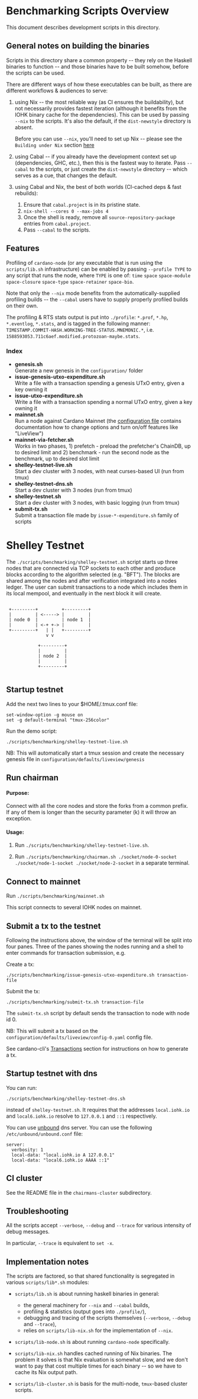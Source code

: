 # Benchmarking Scripts Overview

 This document describes development scripts in this directory.

## General notes on building the binaries

  Scripts in this directory share a common property -- they rely on the
  Haskell binaries to function -- and those binaries have to be built somehow,
  before the scripts can be used.

  There are different ways of how these executables can be built, as there
  are different workflows & audiences to serve:

  1. using Nix -- the most reliable way (as CI ensures the buildability),
     but not necessarily provides fastest iteration (although it benefits
     from the IOHK binary cache for the dependencies).
     This can be used by passing `--nix` to the scripts.  It's also the default,
     if the `dist-newstyle` directory is absent.

     Before you can use `--nix`, you'll need to set up Nix -- please see
     the `Building under Nix` section [here](https://github.com/input-output-hk/cardano-node/blob/master/doc/building-running.md#building-under-nix)

  2. using Cabal -- if you already have the development context set up
     (dependencies, GHC, etc.), then this is the fastest way to iterate.
     Pass `--cabal` to the scripts, or just create the `dist-newstyle` directory
     -- which serves as a cue, that changes the default.

  3. using Cabal and Nix, the best of both worlds (CI-cached deps & fast rebuilds):

       1. Ensure that `cabal.project` is in its pristine state.
       2. `nix-shell --cores 0 --max-jobs 4`
       3. Once the shell is ready, remove all `source-repository-package`
          entries from `cabal.project`.
       4. Pass `--cabal` to the scripts.

## Features

  Profiling of `cardano-node` (or any executable that is run using the
  `scripts/lib.sh` infrastructure) can be enabled by passing `--profile TYPE`
  to any script that runs the node, where `TYPE` is one of:
  `time` `space` `space-module` `space-closure` `space-type` `space-retainer` `space-bio`.

  Note that only the `--nix` mode benefits from the automatically-supplied
  profiling builds -- the `--cabal` users have to supply properly profiled builds
  on their own.

  The profiling & RTS stats output is put into `./profile`:
    `*.prof`, `*.hp`, `*.eventlog`, `*.stats`, and is tagged in the following
    manner:
    `TIMESTAMP.COMMIT-HASH.WORKING-TREE-STATUS.MNEMONIC.*`, i.e.
    `1588593053.711c6aef.modified.protozoan-maybe.stats`.

### Index

- <span><b>genesis.sh</b></span> <br/> Generate a new genesis in the `configuration/` folder
- <span><b>issue-genesis-utxo-expenditure.sh</b></span> <br/> Write a file with a transaction
         spending a genesis UTxO entry, given a key owning it
- <span><b>issue-utxo-expenditure.sh</b></span> <br/> Write a file with a transaction spending a
         normal UTxO entry, given a key owning it
- <span><b>mainnet.sh</b></span> <br/> Run a node against Cardano Mainnet (the [configuration file](https://github.com/input-output-hk/cardano-node/blob/master/configuration/defaults/byron-mainnet/configuration.yaml) contains documentation how to change options
	 and turn on/off features like "LiveView")
- <span><b>mainnet-via-fetcher.sh</b></span> <br/> Works in two phases, 1) prefetch - preload the prefetcher's
	 ChainDB, up to desired limit and 2) benchmark - run the second node as the benchmark, up to desired
	 slot limit
- <span><b>shelley-testnet-live.sh</b></span> <br/> Start a dev cluster with 3 nodes,
         with neat curses-based UI (run from tmux)
- <span><b>shelley-testnet-dns.sh</b></span> <br/> Start a dev cluster with 3 nodes (run from tmux)
- <span><b>shelley-testnet.sh</b></span> <br/> Start a dev cluster with 3 nodes, with
         basic logging (run from tmux)
- <span><b>submit-tx.sh</b></span> <br/> Submit a transaction file made by `issue-*-expenditure.sh`
                      family of scripts


# Shelley Testnet

The `./scripts/benchmarking/shelley-testnet.sh` script starts up three nodes that are
connected via TCP sockets to each other and produce blocks according to the
algorithm selected (e.g. "BFT").  The blocks are shared among the nodes and
after verification integrated into a nodes ledger.  The user can submit
transactions to a node which includes them in its local mempool, and eventually
in the next block it will create.


```

 +---------+         +---------+
 |         | <-----> |         |
 | node 0  |         | node 1  |
 |         | <-+ +-> |         |
 +---------+   | |   +---------+
               v v

            +---------+
            |         |
            | node 2  |
            |         |
            +---------+


```

## Startup testnet

Add the next two lines to your $HOME/.tmux.conf file:
```
set-window-option -g mouse on
set -g default-terminal "tmux-256color"
```


Run the demo script:

`./scripts/benchmarking/shelley-testnet-live.sh`

NB: This will automatically start a tmux session and create the necessary genesis file in `configuration/defaults/liveview/genesis`


## Run chairman

#### Purpose:

Connect with all the core nodes and store the forks from a common prefix.  If any of them is longer than the security parameter (k) it will throw an exception.

#### Usage:

1) Run `./scripts/benchmarking/shelley-testnet-live.sh`.

2) Run `./scripts/benchmarking/chairman.sh ./socket/node-0-socket ./socket/node-1-socket ./socket/node-2-socket` in a separate terminal.


## Connect to mainnet

Run `./scripts/benchmarking/mainnet.sh`

This script connects to several IOHK nodes on mainnet.

## Submit a tx to the testnet

Following the instructions above, the window of the terminal will be split into four panes.
Three of the panes showing the nodes running and a shell to enter commands for transaction submission, e.g.

Create a tx:

```
./scripts/benchmarking/issue-genesis-utxo-expenditure.sh transaction-file
```
Submit the tx:

```
./scripts/benchmarking/submit-tx.sh transaction-file
```
The `submit-tx.sh` script by default sends the transaction to node with node id 0.

NB: This will submit a tx based on the `configuration/defaults/liveview/config-0.yaml` config file.

See cardano-cli's [Transactions](../cardano-node/README.md#transactions) section for instructions on how to generate a tx.

## Startup testnet with dns

You can run:

`./scripts/benchmarking/shelley-testnet-dns.sh`

instead of `shelley-testnet.sh`.
It requires that the addresses `local.iohk.io` and `local6.iohk.io` resolve to `127.0.0.1` and `::1` respectively.

You can use [unbound](https://github.com/NLnetLabs/unbound) dns server. You can use the following `/etc/unbound/unbound.conf` file:
```
server:
  verbosity: 1
  local-data: "local.iohk.io A 127.0.0.1"
  local-data: "local6.iohk.io AAAA ::1"
```

## CI cluster

See the README file in the `chairmans-cluster` subdirectory.

## Troubleshooting

All the scripts accept `--verbose`, `--debug` and `--trace` for various
intensity of debug messages.

In particular, `--trace` is equivalent to `set -x`.

## Implementation notes

The scripts are factored, so that shared functionality is segregated in
various `scripts/lib*.sh` modules:

- `scripts/lib.sh` is about running haskell binaries in general:
   - the general machinery for `--nix` and `--cabal` builds,
   - profiling & statistics (output goes into `./profile/`),
   - debugging and tracing of the scripts themselves (`--verbose`, `--debug` and `--trace`),
   - relies on `scripts/lib-nix.sh` for the implementation of `--nix`.

- `scripts/lib-node.sh` is about running `cardano-node` specifically.

- `scripts/lib-nix.sh` handles cached running of Nix binaries.
  The problem it solves is that Nix evaluation is somewhat slow, and we don't
  want to pay that cost multiple times for each binary -- so we have to cache
  its Nix output path.

- `scripts/lib-cluster.sh` is basis for the multi-node, `tmux`-based cluster scripts.
